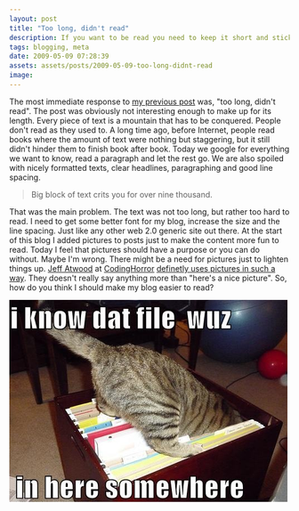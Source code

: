 ```yaml
---
layout: post
title: "Too long, didn't read"
description: If you want to be read you need to keep it short and stick to the point. Otherwise people will get bored and stop reading.
tags: blogging, meta
date: 2009-05-09 07:28:39
assets: assets/posts/2009-05-09-too-long-didnt-read
image: 
---
```


The most immediate response to [my previous post](/2009/05/06/death-to-seo-companies.html "This recession will claim death to SEO companies") was, "too long, didn't read". The post was obviously not interesting enough to make up for its length. Every piece of text is a mountain that has to be conquered.  People don't read as they used to. A long time ago, before Internet, people read books where the amount of text were nothing but staggering, but it still didn't hinder them to finish book after book. Today we google for everything we want to know, read a paragraph and let the rest go. We are also spoiled with nicely formatted texts, clear headlines, paragraphing and good line spacing.

> Big block of text crits you for over nine thousand.

That was the main problem. The text was not too long, but rather too hard to read. I need to get some better font for my blog, increase the size and the line spacing. Just like any other web 2.0 generic site out there.  At the start of this blog I added pictures to posts just to make the content more fun to read. Today I feel that pictures should have a purpose or you can do without. Maybe I'm wrong. There might be a need for pictures just to lighten things up.  [Jeff Atwood](http://www.codinghorror.com/blog/archives/000021.html) at [CodingHorror](http://www.codinghorror.com/blog/) [definetly uses pictures in such a way](http://www.codinghorror.com/blog/archives/001239.html). They doesn't really say anything more than "here's a nice picture".  So, how do you think I should make my blog easier to read?

![I know that file was in here somwhere - cat picture](/assets/posts/2009-05-09-too-long-didnt-read/funny-pictures-cat-searches-for-a-file.jpg)
